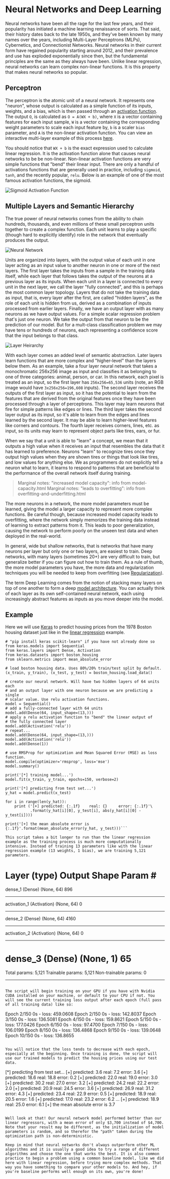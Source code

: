 # Neural Networks and Deep Learning

Neural networks have been all the rage for the last few years, and their popularity has initiated a machine learning renaissance of sorts. That said, their history dates back to the late 1950s, and they've been known by many names over the years, including Multi-Layer Perceptrons (MLPs), Cybernetics, and Connectionist Networks. Neural networks in their current form have regained popularity starting around 2012, and their prevalence and use has exploded exponentially since then, but the fundamental principles are the same as they always have been. Unlike linear regression, neural networks can learn complex non-linear functions. It is this property that makes neural networks so popular. 

## Perceptron

The perceptron is the atomic unit of a neural network. It represents one "neuron", whose output is calculated as a simple function of its inputs, weights, and a bias, which is then passed through an [activation function](https://machinelearningonline.blog/2017/06/21/activation-functions/). The output `O`, is calculated as `O = A(WX + b)`, where `X` is a vector containing features for each input sample, `W` is a vector containing the corresponding weight parameters to scale each input feature by, `b` is a scaler `bias` parameter, and `A` is the non-linear activation function. You can view an interactive multi-layer example of this process [here](https://ml4a.github.io/demos/simple_forward_pass/).

You should notice that `WX + b` is the exact expression used to calculate linear regression. It is the activation function alone that causes neural networks to be be non-linear. Non-linear activation functions are very simple functions that "bend" their linear input. There are only a handful of activations functions that are generally used in practice, including `sigmoid`, `tanh`, and the recently popular, `relu`. Below is an example of one of the most famous activation functions, the sigmoid. 

![Sigmoid Activation Function](images/sigmoid.gif)

## Multiple Layers and Semantic Hierarchy

The true power of neural networks comes from the ability to chain hundreds, thousands, and even millions of these small perceptron units together to create a complex function. Each unit learns to play a specific (though hard to explicitly identify) role in the network that eventually produces the output. 

![Neural Network](images/nn.png)

Units are organized into layers, with the output value of each unit in one layer acting as an input value to another neuron in one or more of the next layers. The first layer takes the inputs from a sample in the training data itself, while each layer that follows takes the output of the neurons at a previous layer as its inputs. When each unit in a layer is connected to every unit in the next layer, we call the layer "fully connected", and this is perhaps the most common layer topology. Layers that do not take the training data as input, that is, every layer after the first, are called "hidden layers", as the role of each unit is hidden from us, derived as a combination of inputs processed from earlier layers. Finally, we have an output layer with as many neurons as we have output values. For a simple scalar regression problem that's just one neuron. We take the output from that neuron to be the prediction of our model. But for a mult-class classification problem we may have tens or hundreds of neurons, each representing a confidence score that the input belongs to that class.

![Layer Heirarchy](images/layer-heirarchy.png)

With each layer comes an added level of semantic abstraction. Later layers learn functions that are more complex and "higher-level" than the layers below them. As an example, take a four layer neural network that takes a monochromatic 256x256 image as input and classifies it as belonging to one of three categories: animal, person, or car. In this network, each pixel is treated as an input, so the first layer has `256x256=65,536` units (note, an RGB image would have `3x256x256=196,608` inputs). The second layer receives the outputs of the first layer as input, so it has the potential to learn from the features that are derived from the original features once they have been processed through a layer of perceptrons. This layer may learn neurons that fire for simple patterns like edges or lines. The third layer takes the second layer output as its input, so it's able to learn from the edges and lines learned by the second layer. It may be able to learn higher-level features like corners and contours. The fourth layer receives corners, lines, etc. as input, so its units may learn to represent object parts like tires, ears, or fur. 

When we say that a unit is able to "learn" a concept, we mean that it outputs a high value when it receives an input that resembles the data that it has learned to preference. Neurons "learn" to recognize tires once they output high values when they are shown tires or things that look like tires, and low values for anything else. We as programmers do not explicitly tell a neuron what to learn, it learns to respond to patterns that are beneficial to the performance of the overall network itself during training.

> Marginal notes: "increased model capacity": info from model-capacity.html
> Marginal notes: "leads to overfitting": info from overfitting-and-underfitting.html

The more neurons in a network, the more model parameters must be learned, giving the model a larger capacity to represent more complex functions. Be careful though, because increased model capacity leads to overfitting, where the network simply memorizes the training data instead of learning to extract patterns from it. This leads to poor generalization, causing the network to perform poorly on the unseen test data and when deployed in the real-world.

In general, wide but shallow networks, that is networks that have many neurons per layer but only one or two layers, are easiest to train. Deep networks, with many layers (sometimes 20+) are very difficult to train, but generalize better if you can figure out how to train them. As a rule of thumb, the more model parameters you have, the more data and regularization techniques you will be needed to keep from overfitting (see [Regularization](regularization.html)).

The term Deep Learning comes from the notion of stacking many layers on top of one another to form a deep [model architecture](model-architecture.html). You can actually think of each layer as its own self-contained neural network, each using increasingly abstract features as inputs as you move deeper into the model.

## Example

Here we will use [Keras](https://keras.io) to predict housing prices from the 1978 Boston housing dataset just like in the [linear regression](linear-regression.html) example.

```
# "pip install keras scikit-learn" if you have not already done so
from keras.models import Sequential
from keras.layers import Dense, Activation
from keras.datasets import boston_housing
from sklearn.metrics import mean_absolute_error

# load boston housing data. Uses 80%/20% train/test split by default.
(x_train, y_train), (x_test, y_test) = boston_housing.load_data()

# create our neural network. Will have two hidden layers of 64 units each
# and an output layer with one neuron because we are predicting a single 
# scalar value. Use relu activation functions.
model = Sequential()
# add a fully-connected layer with 64 units
model.add(Dense(64, input_shape=(13,)))
# apply a relu activation function to "bend" the linear output of
# the fully connected layer
model.add(Activation('relu'))
# repeat...
model.add(Dense(64, input_shape=(13,)))
model.add(Activation('relu'))
model.add(Dense(1))

# use RMSProp for optimization and Mean Squared Error (MSE) as loss function.
model.compile(optimizer='rmsprop', loss='mse')
model.summary()

print('[*] training model...')
model.fit(x_train, y_train, epochs=150, verbose=2)

print('[*] predicting from test set...')
y_hat = model.predict(x_test)

for i in range(len(y_hat)):
	print ('[+] predicted: {:.1f}    real: {}     error: {:.1f}'\
		   .format(y_hat[i][0], y_test[i], abs(y_hat[i][0] - y_test[i])))

print('[+] the mean absolute error is {:.1f}'.format(mean_absolute_error(y_hat, y_test)))```

This script takes a bit longer to run than the linear regression example as the training process is much more computationally intensive. Instead of training 13 parameters like with the linear regression example (13 weights, 1 bias), we are training 5,121 parameters. 

```
Layer (type)                 Output Shape              Param #   
=================================================================
dense_1 (Dense)              (None, 64)                896       
_________________________________________________________________
activation_1 (Activation)    (None, 64)                0         
_________________________________________________________________
dense_2 (Dense)              (None, 64)                4160      
_________________________________________________________________
activation_2 (Activation)    (None, 64)                0         
_________________________________________________________________
dense_3 (Dense)              (None, 1)                 65        
=================================================================
Total params: 5,121
Trainable params: 5,121
Non-trainable params: 0
_________________________________________________________________
```

The script will begin training on your GPU if you have with Nvidia CUDA installed on your machine, or default to your CPU if not. You will see the current training loss output after each epoch (full pass of all training data) like so:

```
Epoch 2/150
0s - loss: 459.0608
Epoch 2/150
0s - loss: 142.8037
Epoch 3/150
0s - loss: 136.5081
Epoch 4/150
0s - loss: 159.8621
Epoch 5/150
0s - loss: 177.0426
Epoch 6/150
0s - loss: 97.4700
Epoch 7/150
0s - loss: 106.0199
Epoch 8/150
0s - loss: 136.4868
Epoch 9/150
0s - loss: 139.0648
Epoch 10/150
0s - loss: 136.8655
```

You will notice that the loss tends to decrease with each epoch, especially at the beginning. Once training is done, the script will use our trained models to predict the housing prices using our test data.

```
[*] predicting from test set...
[+] predicted: 3.6    real: 7.2     error: 3.6
[+] predicted: 18.6    real: 18.8     error: 0.2
[+] predicted: 22.0    real: 19.0     error: 3.0
[+] predicted: 30.2    real: 27.0     error: 3.2
[+] predicted: 24.2    real: 22.2     error: 2.0
[+] predicted: 20.9    real: 24.5     error: 3.6
[+] predicted: 26.9    real: 31.2     error: 4.3
[+] predicted: 23.4    real: 22.9     error: 0.5
[+] predicted: 18.9    real: 20.5     error: 1.6
[+] predicted: 17.0    real: 23.2     error: 6.2
...
[+] predicted: 18.9    real: 25.0     error: 6.1
[+] the mean absolute error is 3.7
```

Well look at that! Our neural network model performed better than our linear regressors, with a mean error of only $3,700 instead of $4,700. Note that your result may be different, as the initialization of model parameters is random, and so therefor the "path" taken during the optimization path is non-deterministic.

Keep in mind that neural networks don't always outperform other ML algorithms and it is usually a good idea to try a range of different algorithms and choose the one that works the best. It is also common practice to begin a problem using a common baseline model, like we did here with linear regression, before trying more complex methods. That way you have something to compare your other models to. And hey, if you're baseline performs well enough on its own, you're done!
